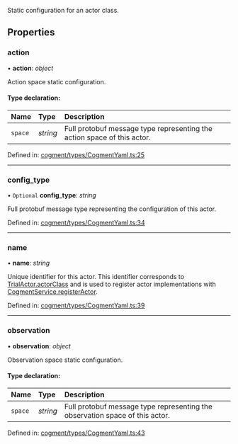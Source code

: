 Static configuration for an actor class.

## Properties

### action

• **action**: *object*

Action space static configuration.

#### Type declaration:

Name | Type | Description |
:------ | :------ | :------ |
`space` | *string* | Full protobuf message type representing the action space of this actor.   |

Defined in: [cogment/types/CogmentYaml.ts:25](https://github.com/cogment/cogment-js-sdk/blob/main/src/cogment/types/CogmentYaml.ts#L25)

___

### config\_type

• `Optional` **config\_type**: *string*

Full protobuf message type representing the configuration of this actor.

Defined in: [cogment/types/CogmentYaml.ts:34](https://github.com/cogment/cogment-js-sdk/blob/main/src/cogment/types/CogmentYaml.ts#L34)

___

### name

• **name**: *string*

Unique identifier for this actor. This identifier corresponds to [TrialActor.actorClass](trialactor.md#actorclass) and is used to
register actor implementations with [CogmentService.registerActor](../classes/cogmentservice.md#registeractor).

Defined in: [cogment/types/CogmentYaml.ts:39](https://github.com/cogment/cogment-js-sdk/blob/main/src/cogment/types/CogmentYaml.ts#L39)

___

### observation

• **observation**: *object*

Observation space static configuration.

#### Type declaration:

Name | Type | Description |
:------ | :------ | :------ |
`space` | *string* | Full protobuf message type representing the observation space of this actor.   |

Defined in: [cogment/types/CogmentYaml.ts:43](https://github.com/cogment/cogment-js-sdk/blob/main/src/cogment/types/CogmentYaml.ts#L43)
